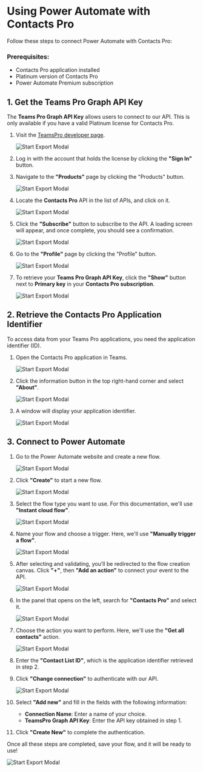 # Using Power Automate with Contacts Pro

Follow these steps to connect Power Automate with Contacts Pro:

### Prerequisites:

- Contacts Pro application installed
- Platinum version of Contacts Pro
- Power Automate Premium subscription

## 1. Get the Teams Pro Graph API Key

The **Teams Pro Graph API Key** allows users to connect to our API. This is only available if you have a valid Platinum license for Contacts Pro.

1. Visit the [TeamsPro developer page](https://developer.teams-pro.com/).

   ![Start Export Modal](/assets/img/teams-pro/contacts-pro/image12.png)

2. Log in with the account that holds the license by clicking the **"Sign In"** button.

3. Navigate to the **"Products"** page by clicking the "Products" button.

   ![Start Export Modal](/assets/img/teams-pro/contacts-pro/image13.png)

4. Locate the **Contacts Pro** API in the list of APIs, and click on it.

   ![Start Export Modal](/assets/img/teams-pro/contacts-pro/image14.png)

5. Click the **"Subscribe"** button to subscribe to the API. A loading screen will appear, and once complete, you should see a confirmation.

   ![Start Export Modal](/assets/img/teams-pro/contacts-pro/image15.png)

6. Go to the **"Profile"** page by clicking the "Profile" button.

   ![Start Export Modal](/assets/img/teams-pro/contacts-pro/image16.png)

7. To retrieve your **Teams Pro Graph API Key**, click the **"Show"** button next to **Primary key** in your **Contacts Pro subscription**.

   ![Start Export Modal](/assets/img/teams-pro/contacts-pro/image17.png)

## 2. Retrieve the Contacts Pro Application Identifier

To access data from your Teams Pro applications, you need the application identifier (ID).

1. Open the Contacts Pro application in Teams.

   ![Start Export Modal](/assets/img/teams-pro/contacts-pro/image18.png)

2. Click the information button in the top right-hand corner and select **"About"**.

   ![Start Export Modal](/assets/img/teams-pro/contacts-pro/image19.png)

3. A window will display your application identifier.

   ![Start Export Modal](/assets/img/teams-pro/contacts-pro/image20.png)

## 3. Connect to Power Automate

1. Go to the Power Automate website and create a new flow.

   ![Start Export Modal](/assets/img/teams-pro/contacts-pro/image21.png)

2. Click **"Create"** to start a new flow.

   ![Start Export Modal](/assets/img/teams-pro/contacts-pro/image22.png)

3. Select the flow type you want to use. For this documentation, we'll use **"Instant cloud flow"**.

   ![Start Export Modal](/assets/img/teams-pro/contacts-pro/image23.png)

4. Name your flow and choose a trigger. Here, we'll use **"Manually trigger a flow"**.

   ![Start Export Modal](/assets/img/teams-pro/contacts-pro/image24.png)

5. After selecting and validating, you’ll be redirected to the flow creation canvas. Click **"+"**, then **"Add an action"** to connect your event to the API.

   ![Start Export Modal](/assets/img/teams-pro/contacts-pro/image25.png)

6. In the panel that opens on the left, search for **"Contacts Pro"** and select it.

   ![Start Export Modal](/assets/img/teams-pro/contacts-pro/image26.png)

7. Choose the action you want to perform. Here, we'll use the **"Get all contacts"** action.

   ![Start Export Modal](/assets/img/teams-pro/contacts-pro/image27.png)

8. Enter the **"Contact List ID"**, which is the application identifier retrieved in step 2.

9. Click **"Change connection"** to authenticate with our API.

   ![Start Export Modal](/assets/img/teams-pro/contacts-pro/image28.png)

10. Select **"Add new"** and fill in the fields with the following information:

    - **Connection Name**: Enter a name of your choice.
    - **TeamsPro Graph API Key**: Enter the API key obtained in step 1.

11. Click **"Create New"** to complete the authentication.

Once all these steps are completed, save your flow, and it will be ready to use!

![Start Export Modal](/assets/img/teams-pro/contacts-pro/image29.png)
